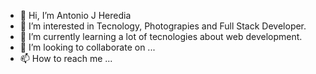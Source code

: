 - 👋 Hi, I’m Antonio J Heredia
- 👀 I’m interested in Tecnology, Photograpies and Full Stack Developer.
- 🌱 I’m currently learning a lot of tecnologies about web development.
- 💞️ I’m looking to collaborate on ...
- 📫 How to reach me ...

<!---
aherlei/aherlei is a ✨ special ✨ repository because its `README.md` (this file) appears on your GitHub profile.
You can click the Preview link to take a look at your changes.
--->
